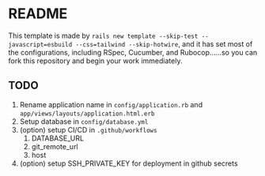 # README

This template is made by `rails new template --skip-test --javascript=esbuild --css=tailwind --skip-hotwire`, and it has set most of the configurations, including RSpec, Cucumber, and Rubocop......so you can fork this repository and begin your work immediately.

## TODO
1. Rename application name in `config/application.rb` and `app/views/layouts/application.html.erb`
2. Setup database in `config/database.yml`
3. (option) setup CI/CD in `.github/workflows`
    1. DATABASE_URL
    2. git_remote_url
    3. host
4. (option) setup SSH_PRIVATE_KEY for deployment in github secrets

